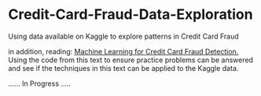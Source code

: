 # Credit-Card-Fraud-Data-Exploration
Using data available on Kaggle to explore patterns in Credit Card Fraud

in addition, reading: <ins>Machine Learning for Credit Card Fraud Detection.</ins> Using the code from this text to ensure practice problems can be answered and see if the techniques in this text can be applied to the Kaggle data. 

...... In Progress ..... 

